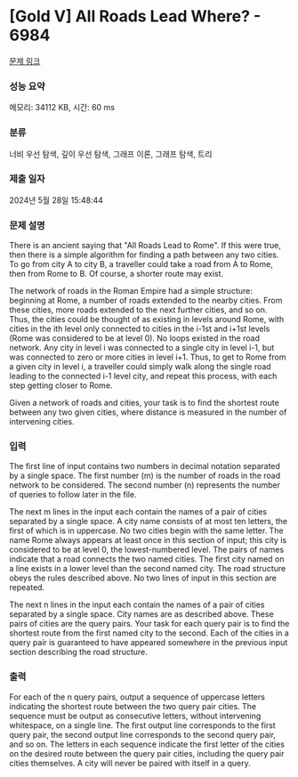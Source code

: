 # [Gold V] All Roads Lead Where? - 6984 

[문제 링크](https://www.acmicpc.net/problem/6984) 

### 성능 요약

메모리: 34112 KB, 시간: 60 ms

### 분류

너비 우선 탐색, 깊이 우선 탐색, 그래프 이론, 그래프 탐색, 트리

### 제출 일자

2024년 5월 28일 15:48:44

### 문제 설명

<p>There is an ancient saying that "All Roads Lead to Rome". If this were true, then there is a simple algorithm for finding a path between any two cities. To go from city A to city B, a traveller could take a road from A to Rome, then from Rome to B. Of course, a shorter route may exist.</p>

<p>The network of roads in the Roman Empire had a simple structure: beginning at Rome, a number of roads extended to the nearby cities. From these cities, more roads extended to the next further cities, and so on. Thus, the cities could be thought of as existing in levels around Rome, with cities in the ith level only connected to cities in the i-1st and i+1st levels (Rome was considered to be at level 0). No loops existed in the road network. Any city in level i was connected to a single city in level i-1, but was connected to zero or more cities in level i+1. Thus, to get to Rome from a given city in level i, a traveller could simply walk along the single road leading to the connected i-1 level city, and repeat this process, with each step getting closer to Rome.</p>

<p>Given a network of roads and cities, your task is to find the shortest route between any two given cities, where distance is measured in the number of intervening cities.</p>

### 입력 

 <p>The first line of input contains two numbers in decimal notation separated by a single space. The first number (m) is the number of roads in the road network to be considered. The second number (n) represents the number of queries to follow later in the file.</p>

<p>The next m lines in the input each contain the names of a pair of cities separated by a single space. A city name consists of at most ten letters, the first of which is in uppercase. No two cities begin with the same letter. The name Rome always appears at least once in this section of input; this city is considered to be at level 0, the lowest-numbered level. The pairs of names indicate that a road connects the two named cities. The first city named on a line exists in a lower level than the second named city. The road structure obeys the rules described above. No two lines of input in this section are repeated.</p>

<p>The next n lines in the input each contain the names of a pair of cities separated by a single space. City names are as described above. These pairs of cities are the query pairs. Your task for each query pair is to find the shortest route from the first named city to the second. Each of the cities in a query pair is guaranteed to have appeared somewhere in the previous input section describing the road structure.</p>

### 출력 

 <p>For each of the n query pairs, output a sequence of uppercase letters indicating the shortest route between the two query pair cities. The sequence must be output as consecutive letters, without intervening whitespace, on a single line. The first output line corresponds to the first query pair, the second output line corresponds to the second query pair, and so on. The letters in each sequence indicate the first letter of the cities on the desired route between the query pair cities, including the query pair cities themselves. A city will never be paired with itself in a query.</p>

